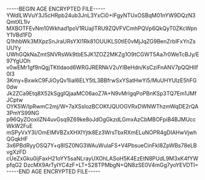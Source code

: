 -----BEGIN AGE ENCRYPTED FILE-----
YWdlLWVuY3J5cHRpb24ub3JnL3YxCi0+IFgyNTUxOSBqM01nYW9DQzN3QmtXL1Iv
MXBOTFEvNm10Wkhad1poV1RUajlTRU9ZQVFVCmhPQVp6QkQyT0ZKcWpnY1VBd1FD
Q1hhbWk3MXpzSnJraURsYXI1Rk81OUUKLS0tIE0vMjJqZG9BenZrblFxYnZsUUYy
UWhGQkNaZmtSNVRsWk9tbE5JK1ZOZ2MKZg1O9tCGWT5Aa7r0WeTcBJy/E97YgUOh
v0wEMr1gf9nQgjTKtldaod6WRGJRERNkV2uYIBeHdn/KsCziFnANV7pQQHIIf0I3
3Kmy+BxwkC9FJiOyQv1IiaI6ELY5tL3BBfrwSxYSatHwYi5/MuUHYUlzE5hFG0dw
Jk2ZCa9Etq8X52kSggIQjaaMC06aoZ7A+N9vMrlgqPoPBnKSp3TQ7Em1JMfJCptw
OYK5W/lpRwmC2mj/W+7aXSsIozBCOKfJQUOGVRxDWNWThzmWqDE2rQA3PmYS99NG
p96QyZOoxilZN4uvGsq9Z69ke8oJdOgGkzdLGmxAzCbMBOFpiB4BJMUccWkW2FuE
mSPyVxY3I/OmEIMVBZxXHXlYjtk8Ez3WrsTbxRXmELuNOPR4gDIAHwVjwhQGqkHF
3x6PBdRyyOSQ7Y+q8lSZ0NG3WAuWulaFS+V4PbsueCinFkI8ZpWBs78eLBvgXzFD
cUeZxGku0ijFaxH21oYY5saNLrayUXOhLASoH5K4EzEtN8PUdL9M3xK4fYWpfqG2
DzcMX9ArTyIYC4zF+LT+S28TPMbgN+QN8zSE0V4mGg7yoYEVDTI=
-----END AGE ENCRYPTED FILE-----
